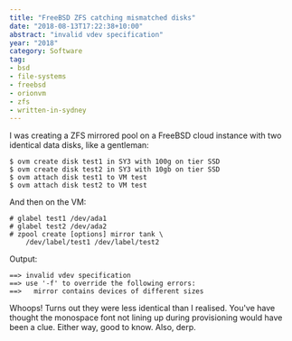 ```yaml
---
title: "FreeBSD ZFS catching mismatched disks"
date: "2018-08-13T17:22:38+10:00"
abstract: "invalid vdev specification"
year: "2018"
category: Software
tag:
- bsd
- file-systems
- freebsd
- orionvm
- zfs
- written-in-sydney
---
```

I was creating a ZFS mirrored pool on a FreeBSD cloud instance with two identical data disks, like a gentleman:

    $ ovm create disk test1 in SY3 with 100g on tier SSD
    $ ovm create disk test2 in SY3 with 10gb on tier SSD
    $ ovm attach disk test1 to VM test
    $ ovm attach disk test2 to VM test

And then on the VM:

    # glabel test1 /dev/ada1
    # glabel test2 /dev/ada2
    # zpool create [options] mirror tank \
        /dev/label/test1 /dev/label/test2

Output:

    ==> invalid vdev specification
    ==> use '-f' to override the following errors:
    ==>   mirror contains devices of different sizes

Whoops! Turns out they were less identical than I realised. You've have thought the monospace font not lining up during provisioning would have been a clue. Either way, good to know. Also, derp.

